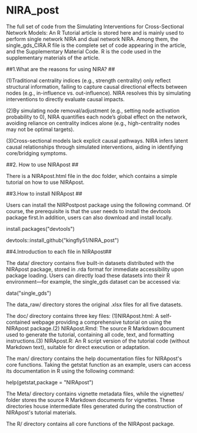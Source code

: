 # NIRA_post
The full set of code from the Simulating Interventions for Cross-Sectional Network Models: An R Tutorial article is stored here and is mainly used to perform single network NIRA and dual network NIRA. Among them, the single_gds_CIRA.R file is the complete set of code appearing in the article, and the Supplementary Material Code. R is the code used in the supplementary materials of the article.


##1.What are the reasons for using NIRA? ##

(1)Traditional centrality indices (e.g., strength centrality) only reflect structural information, failing to capture causal directional effects between nodes (e.g., in-influence vs. out-influence). NIRA resolves this by simulating interventions to directly evaluate causal impacts.

(2)By simulating node removal/adjustment (e.g., setting node activation probability to 0), NIRA quantifies each node’s global effect on the network, avoiding reliance on centrality indices alone (e.g., high-centrality nodes may not be optimal targets).

(3)Cross-sectional models lack explicit causal pathways. NIRA infers latent causal relationships through simulated interventions, aiding in identifying core/bridging symptoms.




##2. How to use NIRApost ##


There is a NIRApost.html file in the doc folder, which contains a simple tutorial on how to use NIRApost.




##3.How to install NIRApost ##

Users can install the NIRPostpost package using the following command. Of course, the prerequisite is that the user needs to install the devtools package first.In addition, users can also download and install locally.

install.packages("devtools")

devtools::install_github("kingfly51/NIRA_post")




##4.Introduction to each file in NIRApost##

The data/ directory contains five built-in datasets distributed with the NIRApost package, stored in .rda format for immediate accessibility upon package loading. Users can directly load these datasets into their R environment—for example, the single_gds dataset can be accessed via:

data("single_gds")


The data_raw/ directory stores the original .xlsx files for all five datasets.


The doc/ directory contains three key files: (1)NIRApost.html: A self-contained webpage providing a comprehensive tutorial on using the NIRApost package.(2) NIRApost.Rmd: The source R Markdown document used to generate the tutorial, containing all code, text, and formatting instructions.(3) NIRApost.R: An R script version of the tutorial code (without Markdown text), suitable for direct execution or adaptation.


The man/ directory contains the help documentation files for NIRApost's core functions. Taking the getstat function as an example, users can access its documentation in R using the following command:

help(getstat,package = "NIRApost")


The Meta/ directory contains vignette metadata files, while the vignettes/ folder stores the source R Markdown documents for vignettes. These directories house intermediate files generated during the construction of NIRApost's tutorial materials.


The R/ directory contains all core functions of the NIRApost package.

